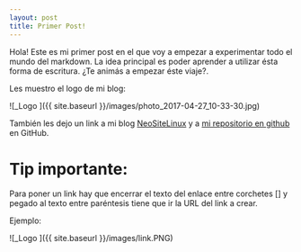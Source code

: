 ```yaml
---
layout: post
title: Primer Post!
---
```


Hola! Este es mi primer post en el que voy a empezar a experimentar todo el mundo del markdown. La idea principal es poder aprender a utilizar ésta forma de escritura.
¿Te animás a empezar éste viaje?.

Les muestro el logo de mi blog:

![_Logo ]({{ site.baseurl }}/images/photo_2017-04-27_10-33-30.jpg)

También les dejo un link a mi blog [NeoSiteLinux](https://neositelinux.com) y a [mi repositorio en github](https://github.com/neoranger) en GitHub.

# Tip importante:

Para poner un link hay que encerrar el texto del enlace entre corchetes [] y pegado al texto entre paréntesis tiene que ir la URL del link a crear.

Ejemplo:

![_Logo ]({{ site.baseurl }}/images/link.PNG)
